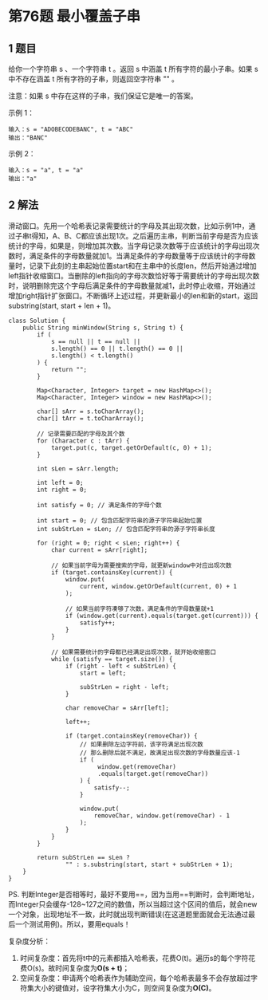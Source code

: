 # 第76题 最小覆盖子串

## 1 题目

给你一个字符串 s 、一个字符串 t 。返回 s 中涵盖 t 所有字符的最小子串。如果 s 中不存在涵盖 t 所有字符的子串，则返回空字符串 "" 。

注意：如果 s 中存在这样的子串，我们保证它是唯一的答案。

示例 1：

```
输入：s = "ADOBECODEBANC", t = "ABC"
输出："BANC"
```

示例 2：

```
输入：s = "a", t = "a"
输出："a"
```

## 2 解法

滑动窗口。先用一个哈希表记录需要统计的字母及其出现次数，比如示例1中，通过子串t得知，A、B、C都应该出现1次。之后遍历主串，判断当前字母是否为应该统计的字母，如果是，则增加其次数。当字母记录次数等于应该统计的字母出现次数时，满足条件的字母数量就加1。当满足条件的字母数量等于应该统计的字母数量时，记录下此刻的主串起始位置start和在主串中的长度len，然后开始通过增加left指针收缩窗口。当删除的left指向的字母次数恰好等于需要统计的字母出现次数时，说明删除完这个字母后满足条件的字母数量就减1，此时停止收缩，开始通过增加right指针扩张窗口。不断循环上述过程，并更新最小的len和新的start，返回substring(start, start + len + 1)。

```
class Solution {
    public String minWindow(String s, String t) {
        if (
            s == null || t == null ||
            s.length() == 0 || t.length() == 0 ||
            s.length() < t.length()
        ) {
            return "";
        }

        Map<Character, Integer> target = new HashMap<>();
        Map<Character, Integer> window = new HashMap<>();

        char[] sArr = s.toCharArray();
        char[] tArr = t.toCharArray();

        // 记录需要匹配的字母及其个数
        for (Character c : tArr) {
            target.put(c, target.getOrDefault(c, 0) + 1);
        }

        int sLen = sArr.length;

        int left = 0;
        int right = 0;

        int satisfy = 0; // 满足条件的字母个数

        int start = 0; // 包含匹配字符串的源子字符串起始位置
        int subStrLen = sLen; // 包含匹配字符串的源子字符串长度

        for (right = 0; right < sLen; right++) {
            char current = sArr[right];

            // 如果当前字母为需要搜索的字母，就更新window中对应出现次数
            if (target.containsKey(current)) {
            	window.put(
                	current, window.getOrDefault(current, 0) + 1
                );

                // 如果当前字符凑够了次数，满足条件的字母数量就+1
                if (window.get(current).equals(target.get(current))) {
                    satisfy++;
                }
            }

            // 如果需要统计的字母都已经满足出现次数，就开始收缩窗口
            while (satisfy == target.size()) {
                if (right - left < subStrLen) {
                    start = left;

                    subStrLen = right - left;
                }

                char removeChar = sArr[left];

                left++;

                if (target.containsKey(removeChar)) {
                    // 如果删除左边字符前，该字符满足出现次数
                    // 那么删除后就不满足，故满足出现次数的字母数量应该-1
                    if (
                         window.get(removeChar)
                         .equals(target.get(removeChar))
                    ) {
                        satisfy--;
                    }

                    window.put(
                    	removeChar, window.get(removeChar) - 1
                    );
                }
            }
        }

        return subStrLen == sLen ?
                "" : s.substring(start, start + subStrLen + 1);
    }
}
```

PS. 判断Integer是否相等时，最好不要用==，因为当用==判断时，会判断地址，而Integer只会缓存-128~127之间的数值，所以当超过这个区间的值后，就会new一个对象，出现地址不一致，此时就出现判断错误(在这道题里面就会无法通过最后一个测试用例)。所以，要用equals！

复杂度分析：

1. 时间复杂度：首先将t中的元素都插入哈希表，花费O(t)。遍历s的每个字符花费O(s)。故时间复杂度为**O(s + t)**；
2. 空间复杂度：申请两个哈希表作为辅助空间，每个哈希表最多不会存放超过字符集大小的键值对，设字符集大小为C，则空间复杂度为**O(C)**。

